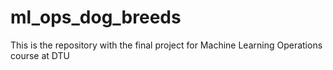 # ml_ops_dog_breeds
This is the repository with the final project for Machine Learning Operations course at DTU
